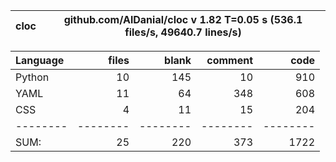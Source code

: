 cloc|github.com/AlDanial/cloc v 1.82  T=0.05 s (536.1 files/s, 49640.7 lines/s)
--- | ---

Language|files|blank|comment|code
:-------|-------:|-------:|-------:|-------:
Python|10|145|10|910
YAML|11|64|348|608
CSS|4|11|15|204
--------|--------|--------|--------|--------
SUM:|25|220|373|1722
